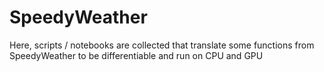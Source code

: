 # SpeedyWeather 

Here, scripts / notebooks are collected that translate some functions from SpeedyWeather to be differentiable and run on CPU and GPU
